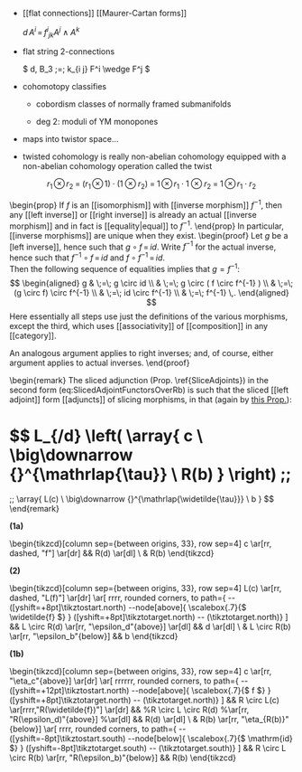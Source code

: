 
* [[flat connections]] [[Maurer-Cartan forms]]

  $d\, A^i \,=\,  f^i{}_{j k} A^j \wedge A^k$

* flat string 2-connections

  $ d, B_3 \;=\; k_{i j} F^i \wedge F^j $

* cohomotopy classifies

  - cobordism classes of normally framed submanifolds

  - deg 2: moduli of YM monopones
  
* maps into twistor space...

* twisted cohomology is really non-abelian cohomology equipped with a non-abelian cohomology operation called the twist



$$
  r_1 \,\otimes\, r_2
  \;=\;
  \big( r_1 \,\otimes\, 1 \big) \cdot \big( 1 \otimes r_2 \big)
  \;=\;
  1 \,\otimes\, r_1 \cdot 1 \otimes r_2
  \;=\;
  1 \,\otimes\, r_1 \cdot r_2
$$

\begin{prop}
  If $f$ is an [[isomorphism]] with [[inverse morphism]] $f^{-1}$, then any [[left inverse]] or [[right inverse]] is already an actual [[inverse morphism]] and in fact is [[equality|equal]] to $f^{-1}$.
\end{prop}
In particular, [[inverse morphisms]] are unique when they exist.
\begin{proof}
  Let $g$ be a [left inverse]], hence such that $g \circ f \,=\, id$. 
  Write $f^{-1}$ for the actual inverse, hence such that
  $f^{-1} \circ f \,=\, id$ and $f \circ f^{-1} \,=\, id$.  
  Then the following sequence of equalities implies that
  $g = f^{-1}$:
$$
  \begin{aligned}
    g 
    & \;=\;
    g \circ id
    \\
    & \;=\;
    g \circ ( f \circ f^{-1} )
    \\
    & \;=\;
    (g \circ f) \circ f^{-1}
    \\
    & \;=\;
    id \circ f^{-1}
    \\
    & \;=\;
    f^{-1}
    \,.
  \end{aligned}
$$
Here essentially all steps use just the definitions of the various morphisms, except the third, which uses [[associativity]] of [[composition]] in any [[category]].

An analogous argument applies to right inverses; and, of course, either argument applies to actual inverses.
\end{proof}

\begin{remark}
  The sliced adjunction (Prop. \ref{SliceAdjoints}) in the second form (eq:SlicedAdjointFunctorsOverRb) is such that the sliced [[left adjoint]] form [[adjuncts]] of slicing morphisms, in that (again by [this Prop.](adjoint+functor#GeneralAdjunctsInTermsOfAdjunctionUnitCounit)):

$$
  L_{/d}
  \left(
    \array{
      c
      \\
      \big\downarrow {}^{\mathrlap{\tau}}
      \\
      R(b)
    }
  \right)
  \;\;
  =
  \;\;
  \array{
    L(c)
    \\
    \big\downarrow {}^{\mathrlap{\widetilde{\tau}}}
    \\
    b
  }
$$
\end{remark}


**(1a)**

\begin{tikzcd}[column sep={between origins, 33}, row sep=4]
  c
  \ar[rr, dashed, "f"]
  \ar[dr]
  &&
  R(d)
  \ar[dl]
  \\
  & 
  R(b)
\end{tikzcd}

**(2)**

\begin{tikzcd}[column sep={between origins, 33}, row sep=4]
  L(c)
  \ar[rr, dashed, "L(f)"]
  \ar[dr]
  \ar[
      rrrr,
      rounded corners,
      to path={
           -- ([yshift=+8pt]\tikztostart.north)
           --node[above]{
               \scalebox{.7}{$
                 \widetilde{f}
               $}
             } ([yshift=+8pt]\tikztotarget.north)
           -- (\tikztotarget.north)}
  ]
  &&
  L \circ R(d)
  \ar[rr, "\epsilon_d"{above}]
  \ar[dl]
  &&
  d
  \ar[dl]
  \\
  &
  L \circ R(b)
  \ar[rr, "\epsilon_b"{below}]
  &&
  b
\end{tikzcd}

**(1b)**

\begin{tikzcd}[column sep={between origins, 33}, row sep=4]
  c
  \ar[rr, "\eta_c"{above}]
  \ar[dr]
  \ar[
      rrrrrr,
      rounded corners,
      to path={
           -- ([yshift=+12pt]\tikztostart.north)
           --node[above]{
               \scalebox{.7}{$
                 f
               $}
             } ([yshift=+8pt]\tikztotarget.north)
           -- (\tikztotarget.north)}
  ]
  &&
  R \circ L(c)
  \ar[rrrr,"R(\widetilde{f})"]
  \ar[dr]
  &&
  %R \circ L \circ R(d)
  %\ar[rr, "R(\epsilon_d)"{above}]
  %\ar[dl]
  &&
  R(d)
  \ar[dl]
  \\
  &
  R(b)
  \ar[rr, "\eta_{R(b)}"{below}]
    \ar[
      rrrr,
      rounded corners,
      to path={
           -- ([yshift=-8pt]\tikztostart.south)
           --node[below]{
               \scalebox{.7}{$
                 \mathrm{id}
               $}
             } ([yshift=-8pt]\tikztotarget.south)
           -- (\tikztotarget.south)}
    ]
  &&
  R \circ L \circ R(b)
  \ar[rr, "R(\epsilon_b)"{below}]
  &&
  R(b)
\end{tikzcd}

